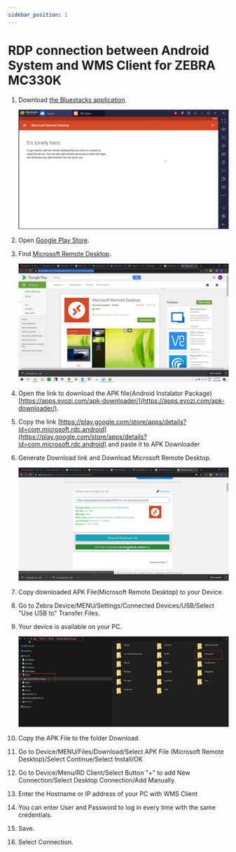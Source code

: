 ```yaml
---
sidebar_position: 1
---
```


# RDP connection between Android System and WMS Client for ZEBRA MC330K

1. Download [the Bluestacks application](https://www.wikihow.com/Download-Application-from-Google-Play-to-PC)

    ![Bluestacks](./media/bluestacks.webp)
2. Open [Google Play Store](https://play.google.com/store).
3. Find [Microsoft Remote Desktop](https://play.google.com/store/apps/details?id=com.microsoft.rdc.android).

    ![Microsoft](./media/play_microsft.webp)
4. Open the link to download the APK file(Android Instalator Package) [https://apps.evozi.com/apk-downloader/](https://apps.evozi.com/apk-downloader/).
5. Copy the link [https://play.google.com/store/apps/details?id=com.microsoft.rdc.android](https://play.google.com/store/apps/details?id=com.microsoft.rdc.android) and paste it to APK Downloader
6. Generate Download link and Download Microsoft Remote Desktop.

    ![Package](./media/microsoft-package.webp)
7. Copy downloaded APK File(Microsoft Remote Desktop) to your Device.
8. Go to Zebra Device/MENU/Settings/Connected Devices/USB/Select "Use USB to" Transfer Files.
9. Your device is available on your PC.

    ![Download](./media/microsoft-download.webp)
10. Copy the APK File to the folder Download.
11. Go to Device/MENU/Files/Download/Select APK File (Microsoft Remote Desktop)/Select Continue/Select Install/OK
12. Go to Device/Menu/RD Client/Select Button "+" to add New Connection/Select Desktop Connection/Add Manually.
13. Enter the Hostname or IP address of your PC with WMS Client
14. You can enter User and Password to log in every time with the same credentials.
15. Save.
16. Select Connection.
